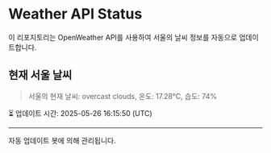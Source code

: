 
# Weather API Status

이 리포지토리는 OpenWeather API를 사용하여 서울의 날씨 정보를 자동으로 업데이트합니다.

## 현재 서울 날씨
> 서울의 현재 날씨: overcast clouds, 온도: 17.28°C, 습도: 74%

⏳ 업데이트 시간: 2025-05-26 16:15:50 (UTC)

---
자동 업데이트 봇에 의해 관리됩니다.
